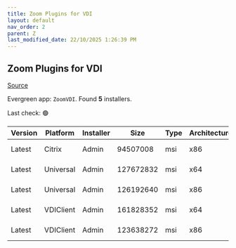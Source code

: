 ```yaml
---
title: Zoom Plugins for VDI
layout: default
nav_order: 2
parent: Z
last_modified_date: 22/10/2025 1:26:39 PM
---
```


## Zoom Plugins for VDI

[Source](https://support.zoom.us/hc/en-us/articles/4415057249549-VDI-releases-and-downloads)

Evergreen app: `ZoomVDI`. Found **5** installers.

Last check: 🟢

| Version | Platform  | Installer | Size      | Type | Architecture | URI                                                                                                                              |
| ------- | --------- | --------- | --------- | ---- | ------------ | -------------------------------------------------------------------------------------------------------------------------------- |
| Latest  | Citrix    | Admin     | 94507008  | msi  | x86          | [https://cdn.zoom.us/prod/vdi/ZoomCitrixHDXMediaPlugin.msi](https://cdn.zoom.us/prod/vdi/ZoomCitrixHDXMediaPlugin.msi)           |
| Latest  | Universal | Admin     | 127672832 | msi  | x64          | [https://cdn.zoom.us/prod/vdi/x64/ZoomVDIUniversalPluginx64.msi](https://cdn.zoom.us/prod/vdi/x64/ZoomVDIUniversalPluginx64.msi) |
| Latest  | Universal | Admin     | 126192640 | msi  | x86          | [https://cdn.zoom.us/prod/vdi/ZoomVDIUniversalPlugin.msi](https://cdn.zoom.us/prod/vdi/ZoomVDIUniversalPlugin.msi)               |
| Latest  | VDIClient | Admin     | 161828352 | msi  | x64          | [https://cdn.zoom.us/prod/vdi/x64/ZoomInstallerVDI.msi](https://cdn.zoom.us/prod/vdi/x64/ZoomInstallerVDI.msi)                   |
| Latest  | VDIClient | Admin     | 123638272 | msi  | x86          | [https://cdn.zoom.us/prod/vdi/ZoomInstallerVDI.msi](https://cdn.zoom.us/prod/vdi/ZoomInstallerVDI.msi)                           |
